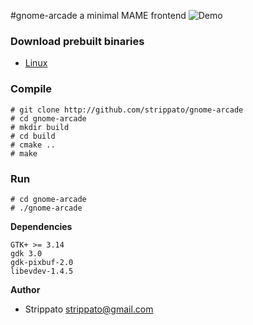 #gnome-arcade
a minimal MAME frontend
![Demo](https://raw.githubusercontent.com/strippato/gnome-arcade/master/gnomearcade.gif)

### Download prebuilt binaries
- [Linux](http://software.opensuse.org/download.html?project=home%3Agallochri%3AStrippato&package=gnome-arcade)

### Compile
```
# git clone http://github.com/strippato/gnome-arcade
# cd gnome-arcade
# mkdir build
# cd build
# cmake ..
# make
```
### Run
```
# cd gnome-arcade
# ./gnome-arcade
```

**Dependencies**
```
GTK+ >= 3.14
gdk 3.0
gdk-pixbuf-2.0
libevdev-1.4.5
```

**Author**
 * Strippato <strippato@gmail.com>
 
